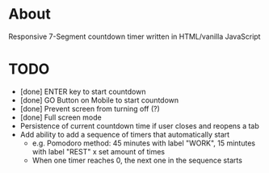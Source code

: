 # About
Responsive 7-Segment countdown timer written in HTML/vanilla JavaScript

# TODO 
* [done] ENTER key to start countdown
* [done] GO Button on Mobile to start countdown
* [done] Prevent screen from turning off (?)
* [done] Full screen mode
* Persistence of current countdown time if user closes and reopens a tab
* Add ability to add a sequence of timers that automatically start
    - e.g. 
        Pomodoro method: 
            45 minutes with label "WORK",
            15 mintutes with label "REST"
            x set amount of times 
    - When one timer reaches 0, the next one in the sequence starts